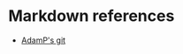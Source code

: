 # Markdown references

 - [AdamP's git](https://github.com/adam-p/markdown-here/wiki/Markdown-Cheatsheet) 
